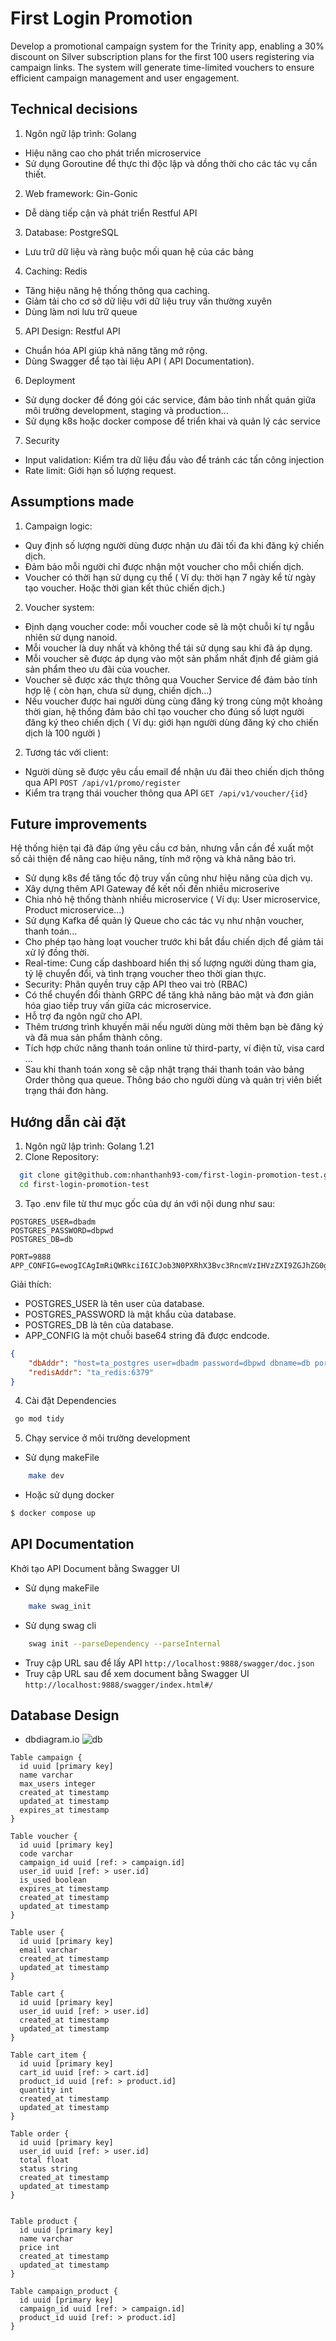 # First Login Promotion
Develop a promotional campaign system for the Trinity app, enabling a 30% discount on Silver subscription plans for the first 100 users registering via campaign links. The system will generate time-limited vouchers to ensure efficient campaign management and user engagement.

## Technical decisions
1. Ngôn ngữ lập trình: Golang
 - Hiệu năng cao cho phát triển microservice
 - Sử dụng Goroutine để thực thi độc lập và dồng thời cho các tác vụ cần thiết. 
2. Web framework: Gin-Gonic
- Dễ dàng tiếp cận và phát triển Restful API
3. Database: PostgreSQL
- Lưu trữ dữ liệu và ràng buộc mối quan hệ của các bảng
4. Caching: Redis
- Tăng hiệu năng hệ thống thông qua caching.
- Giảm tải cho cơ sở dữ liệu với dữ liệu truy vấn thường xuyên
- Dùng làm nơi lưu trữ queue
5. API Design: Restful API
- Chuẩn hóa API giúp khả năng tăng mở rộng.
- Dùng Swagger để tạo tài liệu API ( API Documentation).
6. Deployment
- Sử dụng docker để đóng gói các service, đảm bảo tính nhất quán giữa môi trường development, staging và production...
- Sử dụng k8s hoặc docker compose để triển khai và quản lý các service
7. Security
- Input validation: Kiểm tra dữ liệu đầu vào để tránh các tấn công injection
- Rate limit: Giới hạn số lượng request.

## Assumptions made
1. Campaign logic:
 - Quy định số lượng người dùng được nhận ưu đãi tối đa khi đăng ký chiến dịch.
 - Đảm bảo mỗi người chỉ được nhận một voucher cho mỗi chiến dịch.
 - Voucher có thời hạn sử dụng cụ thể ( Ví dụ: thời hạn 7 ngày kể từ ngày tạo voucher. Hoặc thời gian kết thúc chiến dịch.)
2. Voucher system:
- Định dạng voucher code: mỗi voucher code sẽ là một chuỗi kí tự ngẫu nhiên sử dụng nanoid.
- Mỗi voucher là duy nhất và không thể tái sử dụng sau khi đã áp dụng.
- Mỗi voucher sẽ được áp dụng vào một sản phẩm nhất định để giảm giá sản phẩm theo ưu đãi của voucher.
- Voucher sẽ được xác thực thông qua Voucher Service để đảm bảo tính hợp lệ ( còn hạn, chưa sử dụng, chiến dịch...)
- Nếu voucher được hai người dùng cùng đăng ký trong cùng một khoảng thời gian, hệ thống đảm bảo chỉ tạo voucher cho đúng số lượt người đăng ký theo chiến dịch ( Ví dụ: giới hạn người dùng đăng ký cho chiến dịch là 100 người )
2. Tương tác với client:
- Người dùng sẽ được yêu cầu email để nhận ưu đãi theo chiến dịch thông qua API ``POST /api/v1/promo/register`` 
- Kiểm tra trạng thái voucher thông qua API ``GET /api/v1/voucher/{id}``

## Future improvements
Hệ thống hiện tại đã đáp ứng yêu cầu cơ bản, nhưng vẫn cần đề xuất một số cải thiện để nâng cao hiệu năng, tính mở rộng và khả năng bảo trì.
- Sử dụng k8s để tăng tốc độ truy vấn cũng như hiệu năng của dịch vụ.
- Xây dựng thêm API Gateway để kết nối đến nhiều microserive
- Chia nhỏ hệ thống thành nhiều microservice ( Ví dụ: User microservice, Product microservice...)
- Sử dụng Kafka để quản lý Queue cho các tác vụ như nhận voucher, thanh toán...
- Cho phép tạo hàng loạt voucher trước khi bắt đầu chiến dịch để giảm tải xử lý đồng thời.
- Real-time: Cung cấp dashboard hiển thị số lượng người dùng tham gia, tỷ lệ chuyển đổi, và tình trạng voucher theo thời gian thực.
- Security: Phân quyền truy cập API theo vai trò (RBAC)
- Có thể chuyển đổi thành GRPC để tăng khả năng bảo mật và đơn giản hóa giao tiếp truy vấn giữa các microservice.
- Hỗ trợ đa ngôn ngữ cho API.
- Thêm trương trình khuyến mãi nếu người dùng mời thêm bạn bè đăng ký và đã mua sản phẩm thành công.
- Tích hợp chức năng thanh toán online tử third-party, ví điện tử, visa card ...
- Sau khi thanh toán xong sẽ cập nhật trạng thái thanh toán vào bảng Order thông qua queue. Thông báo cho người dùng và quản trị viên biết trạng thái đơn hàng.

## Hướng dẫn cài đặt
1. Ngôn ngữ lập trình: Golang 1.21
2. Clone Repository:
```bash
  git clone git@github.com:nhanthanh93-com/first-login-promotion-test.git
  cd first-login-promotion-test
```

3. Tạo .env file từ thư mục gốc của dự án với nội dung như sau:
```.dotenv
POSTGRES_USER=dbadm
POSTGRES_PASSWORD=dbpwd
POSTGRES_DB=db

PORT=9888
APP_CONFIG=ewogICAgImRiQWRkciI6ICJob3N0PXRhX3Bvc3RncmVzIHVzZXI9ZGJhZG0gcGFzc3dvcmQ9ZGJwd2QgZGJuYW1lPWRiIHBvcnQ9NTQzMiBzc2xtb2RlPWRpc2FibGUgVGltZVpvbmU9QXNpYS9Ib19DaGlfTWluaCIsCiAgICAicmVkaXNBZGRyIjogInRhX3JlZGlzOjYzNzkiCn0=
```
Giải thích:
- POSTGRES_USER là tên user của database.
- POSTGRES_PASSWORD là mật khẩu của database.
- POSTGRES_DB là tên của database.
- APP_CONFIG là một chuỗi base64 string đã được endcode.
```json 
{
    "dbAddr": "host=ta_postgres user=dbadm password=dbpwd dbname=db port=5432 sslmode=disable TimeZone=Asia/Ho_Chi_Minh",
    "redisAddr": "ta_redis:6379"
}
```
4. Cài đặt Dependencies
```bash
 go mod tidy 
```

5. Chạy service ở môi trường development 

- Sử dụng makeFile
```bash
    make dev
```

- Hoặc sử dụng docker
```bash
$ docker compose up
```

## API Documentation
Khởi tạo API Document bằng Swagger UI
- Sử dụng makeFile
```bash
    make swag_init
```
- Sử dụng swag cli
```bash
    swag init --parseDependency --parseInternal
```

- Truy cập URL sau để lấy API
```http://localhost:9888/swagger/doc.json```
- Truy cập URL sau để xem document bằng Swagger UI
```http://localhost:9888/swagger/index.html#/```

## Database Design
- dbdiagram.io
  ![db](https://github.com/user-attachments/assets/ce137f1e-7e2c-4228-ae8b-bed659ea76b9)

```text
Table campaign {
  id uuid [primary key]
  name varchar
  max_users integer
  created_at timestamp
  updated_at timestamp
  expires_at timestamp
}

Table voucher {
  id uuid [primary key]
  code varchar
  campaign_id uuid [ref: > campaign.id]
  user_id uuid [ref: > user.id]
  is_used boolean
  expires_at timestamp
  created_at timestamp
  updated_at timestamp
}

Table user {
  id uuid [primary key]
  email varchar
  created_at timestamp
  updated_at timestamp
}

Table cart {
  id uuid [primary key]
  user_id uuid [ref: > user.id]
  created_at timestamp
  updated_at timestamp
}

Table cart_item {
  id uuid [primary key]
  cart_id uuid [ref: > cart.id]
  product_id uuid [ref: > product.id]
  quantity int
  created_at timestamp
  updated_at timestamp
}

Table order {
  id uuid [primary key]
  user_id uuid [ref: > user.id]
  total float
  status string
  created_at timestamp
  updated_at timestamp
}


Table product {
  id uuid [primary key]
  name varchar
  price int
  created_at timestamp
  updated_at timestamp
}

Table campaign_product {
  id uuid [primary key]
  campaign_id uuid [ref: > campaign.id]
  product_id uuid [ref: > product.id]
}


```